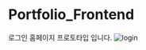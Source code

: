 # Portfolio_Frontend
로그인 홈페이지 프로토타입 입니다.
![login](https://user-images.githubusercontent.com/104833740/170645813-8eab7458-dd0e-471c-9366-8dae93a9d748.jpg)
